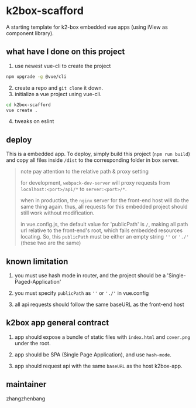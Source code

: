 # k2box-scafford

A starting template for k2-box embedded vue apps (using iView as component library).

## what have I done on this project
1. use newest vue-cli to create the project
```bash
npm upgrade -g @vue/cli
```
2. create a repo and `git clone` it down.
3. initialize a vue project using vue-cli.
```bash
cd k2box-scafford
vue create .
```
4. tweaks on eslint

## deploy

This is a embedded app. To deploy, simply build this project (`npm run build`) and 
copy all files inside `/dist` to the corresponding folder in box server.

> note pay attention to the relative path & proxy setting
>
> for development, `webpack-dev-server` will proxy requests from `localhost:<port>/api/*`
> to `server:<port>/*`.
>
> when in production, the `nginx` server for the front-end host will do the same thing again.
> thus, all requests for this embedded project should still work without modification.
>
> in vue.config.js, the default value for 'publicPath' is `/`, making all path url relative
> to the front-end's root, which fails embedded resources locating.
> So, this `publicPath` must be either an empty string `''` or `'./'` (these two are the same) 
>  

## known limitation

1. you must use hash mode in router, and the project should be a 'Single-Paged-Application'

2. you must specify `publicPath` as `''` or `'./'` in vue.config

3. all api requests should follow the same baseURL as the front-end host

## k2box app general contract

1. app should expose a bundle of static files with `index.html` and `cover.png` under the root.

2. app should be SPA (Single Page Application), and use `hash-mode`.

3. app should request api with the same `baseURL` as the host k2box-app. 

## maintainer 

zhangzhenbang
